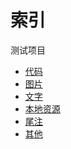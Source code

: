 <!-- --- title: 分类测试 -->
# 索引


测试项目

* [代码](code)
* [图片](pic)
* [文字](font)
* [本地资源](res)
* [尾注](footnote)
* [其他](test)